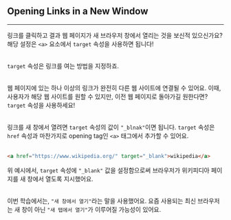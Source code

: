 ## Opening Links in a New Window
---
링크를 클릭하고 결과 웹 페이지가 새 브라우저 창에서 열리는 것을 보신적 있으신가요? 해당 설정은 `<a>` 요소에서 `target` 속성을 사용하면 됩니다!
<br>
<br>

`target` 속성은 링크를 여는 방법을 지정하죠.
<br>
<br>

웹 페이지에 있는 하나 이상의 링크가 완전히 다른 웹 사이트에 연결될 수 있어요. 이때, 사용자가 해당 웹 사이트를 원할 수 있지만, 이전 웹 페이지로 돌아가길 원한다면? `target` 속성을 사용하세요!
<br>
<br>

링크를 새 창에서 열려면 `target` 속성의 값이 `"_blnak"`이면 됩니다. `target` 속성은 `href` 속성과 마찬가지로 opening tag인 `<a>` 태그에서 추가할 수 있어요.
<br>
<br>

```html
<a href="https://www.wikipedia.org/" target="_blank">wikipedia</a>
```
위 예시에서, `target` 속성에 `"_blank"` 값을 설정함으로써 브라우저가 위키피디아 페이지를 새 창에서 열도록 지시했어요.
<br>
<br>

이번 학습에서는, `"새 창에서 열기"`라는 말을 사용했어요. 요즘 사용되는 최신 브라우저는 새 창이 아닌 `"새 탭에서 열기"`가 이루어질 가능성이 있어요.